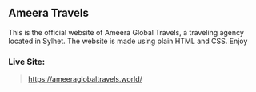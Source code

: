 ## Ameera Travels
This is the official website of Ameera Global Travels, a traveling agency located in Sylhet.
The website is made using plain HTML and CSS. Enjoy

### Live Site:
> https://ameeraglobaltravels.world/
